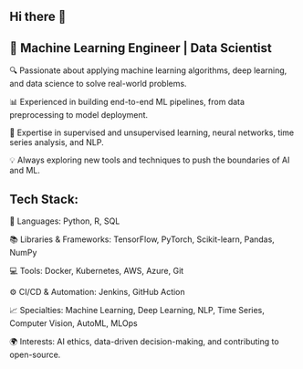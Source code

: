 ## Hi there 👋


## 🚀 Machine Learning Engineer | Data Scientist

🔍 Passionate about applying machine learning algorithms, deep learning, and data science to solve real-world problems.

📊 Experienced in building end-to-end ML pipelines, from data preprocessing to model deployment.

🧠 Expertise in supervised and unsupervised learning, neural networks, time series analysis, and NLP.

💡 Always exploring new tools and techniques to push the boundaries of AI and ML.

## Tech Stack:

🔧 Languages: Python, R, SQL

📚 Libraries & Frameworks: TensorFlow, PyTorch, Scikit-learn, Pandas, NumPy

💻 Tools: Docker, Kubernetes, AWS, Azure, Git

⚙️ CI/CD & Automation: Jenkins, GitHub Action

📈 Specialties: Machine Learning, Deep Learning, NLP, Time Series, Computer Vision, AutoML, MLOps

🌍 Interests: AI ethics, data-driven decision-making, and contributing to open-source.
